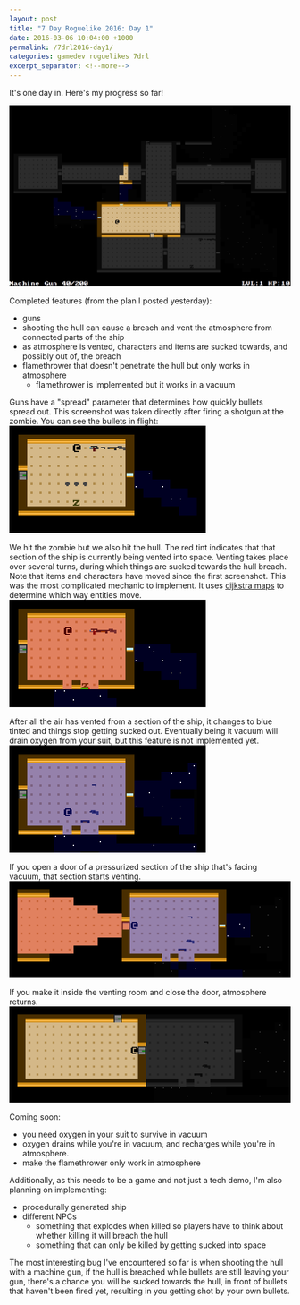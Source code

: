```yaml
---
layout: post
title: "7 Day Roguelike 2016: Day 1"
date: 2016-03-06 10:04:00 +1000
permalink: /7drl2016-day1/
categories: gamedev roguelikes 7drl
excerpt_separator: <!--more-->
---
```


It's one day in. Here's my progress so far!

![](/images/7drl2016-day1/screenshot.png)
<!--more-->

Completed features (from the plan I posted yesterday):
- guns
- shooting the hull can cause a breach and vent the atmosphere from connected
  parts of the ship
- as atmosphere is vented, characters and items are sucked towards, and possibly
  out of, the breach
- flamethrower that doesn't penetrate the hull but only works in atmosphere
    - flamethrower is implemented but it works in a vacuum

Guns have a "spread" parameter that determines how quickly bullets spread out.
This screenshot was taken directly after firing a shotgun at the zombie. You can
see the bullets in flight:
![](/images/7drl2016-day1/gun-fired.png)

We hit the zombie but we also hit the hull. The red tint indicates that that
section of the ship is currently being vented into space. Venting takes place
over several turns, during which things are sucked towards the hull breach. Note
that items and characters have moved since the first screenshot. This was the
most complicated mechanic to implement. It uses [dijkstra
maps](http://www.roguebasin.com/index.php?title=The_Incredible_Power_of_Dijkstra_Maps)
to determine which way entities move.
![](/images/7drl2016-day1/aftermath.png)

After all the air has vented from a section of the ship, it changes to blue
tinted and things stop getting sucked out. Eventually being it vacuum will drain
oxygen from your suit, but this feature is not implemented yet.
![](/images/7drl2016-day1/vacuum.png)

If you open a door of a pressurized section of the ship that's facing vacuum,
that section starts venting.
![](/images/7drl2016-day1/open-door.png)

If you make it inside the venting room and close the door, atmosphere returns.
![](/images/7drl2016-day1/closed-door.png)

Coming soon:
- you need oxygen in your suit to survive in vacuum
- oxygen drains while
  you're in vacuum, and recharges while you're in atmosphere.
- make the flamethrower only work in atmosphere

Additionally, as this needs to be a game and not just a tech demo,
I'm also planning on implementing:
- procedurally generated ship
- different NPCs
    - something that explodes when killed so players have to think about whether
      killing it will breach the hull
    - something that can only be killed by getting sucked into space

The most interesting bug I've encountered so far is when shooting the hull with
a machine gun, if the hull is breached while bullets are still leaving your gun,
there's a chance you will be sucked towards the hull, in front of bullets that
haven't been fired yet, resulting in you getting shot by your own bullets.
